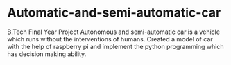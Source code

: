 # Automatic-and-semi-automatic-car
B.Tech Final Year Project
  Autonomous and semi-automatic car is a vehicle which runs without the interventions of humans. Created a model
of car with the help of raspberry pi and implement the python programming which has decision making ability.

